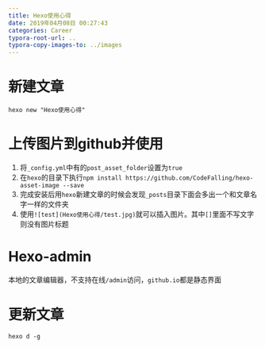 ```yaml
---
title: Hexo使用心得
date: 2019年04月08日 00:27:43
categories: Career
typora-root-url: ..
typora-copy-images-to: ../images
---
```


# 新建文章
`hexo new "Hexo使用心得"`

# 上传图片到github并使用
1. 将`_config.yml`中有的`post_asset_folder`设置为`true`
1. 在`hexo`的目录下执行`npm install https://github.com/CodeFalling/hexo-asset-image --save`
1. 完成安装后用`hexo`新建文章的时候会发现`_posts`目录下面会多出一个和文章名字一样的文件夹
1. 使用```![test](Hexo使用心得/test.jpg)```就可以插入图片。其中`[]`里面不写文字则没有图片标题

# Hexo-admin
本地的文章编辑器，不支持在线`/admin`访问，`github.io`都是静态界面

# 更新文章
`hexo d -g`
